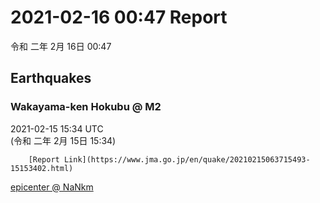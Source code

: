 # 2021-02-16 00:47 Report
令和 二年 2月 16日 00:47

## Earthquakes
### Wakayama-ken Hokubu @ M2
2021-02-15 15:34 UTC  
        (令和 二年 2月 15日 15:34)
  
        [Report Link](https://www.jma.go.jp/en/quake/20210215063715493-15153402.html)  
[epicenter @ NaNkm](https://www.google.com/maps/place/34°12'00%22+135°12'00%22/@34.2,135.2,17z/data=!3m1!4b1!4m5!3m4!1s0x0:0x0!8m2!3d34.2!4d135.2)